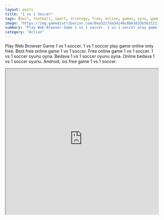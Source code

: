 ```yaml
---
layout: posts
title: "1 vs 1 Soccer"
tags: [ball, football, sport, strategy, free, online, games, oyna, game, free, games, play, play, games]
image: "https://img.gamedistribution.com/8ea3227da34148c8b61633b5b2121196.jpg"
summary: "Play Web Browser Game 1 vs 1 soccer. 1 vs 1 soccer play game online only free. Best free online game 1 vs 1 soccer. Free online game 1 vs 1 soccer. 1 vs 1 soccer oyunu oyna. Bedava 1 vs 1 soccer oyunu oyna. Online bedava 1 vs 1 soccer oyunu. Android, ios free game 1 vs 1 soccer."
category: "Action"
---
```


Play Web Browser Game 1 vs 1 soccer. 1 vs 1 soccer play game online only free. Best free online game 1 vs 1 soccer. Free online game 1 vs 1 soccer. 1 vs 1 soccer oyunu oyna. Bedava 1 vs 1 soccer oyunu oyna. Online bedava 1 vs 1 soccer oyunu. Android, ios free game 1 vs 1 soccer.

<iframe width="100%" height="480px;" src="https://html5.gamedistribution.com/8ea3227da34148c8b61633b5b2121196/"></iframe>